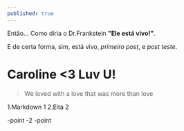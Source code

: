 ```yaml
---
published: true
---
```

Então... Como diria o Dr.Frankstein **"Ele está vivo!"**.

E de certa forma, sim, está vivo, _primeiro post_, e _post teste_.


# Caroline <3 Luv U!

> We loved with a love that was more than love


1.Markdown 1
2.Eita 2

-point
-2
-point